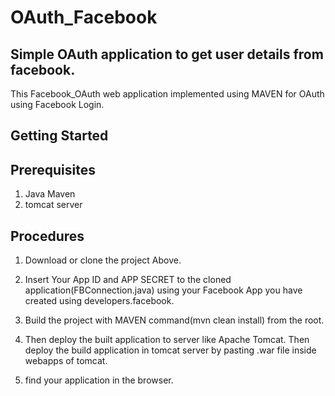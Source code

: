 # OAuth_Facebook

## Simple OAuth application to get user details from facebook.

This Facebook_OAuth web application implemented using MAVEN for OAuth using Facebook Login.

## Getting Started
## Prerequisites

1. Java Maven
2. tomcat server

## Procedures

1. Download or clone the project Above.

2. Insert Your App ID and APP SECRET to the cloned application(FBConnection.java) using your Facebook App you have created using developers.facebook.

3. Build the project with MAVEN command(mvn clean install) from the root.

4. Then deploy the built application to server like Apache Tomcat. Then deploy the build application in tomcat server by pasting .war file inside webapps of tomcat.

5. find your application in the browser.
